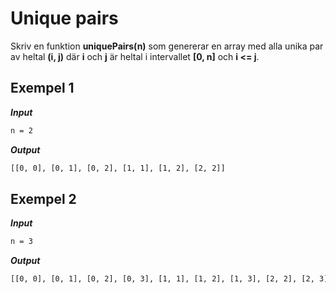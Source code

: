 # Unique pairs

Skriv en funktion **uniquePairs(n)** som genererar en array med alla unika par av heltal **(i, j)** där **i** och **j** är heltal i intervallet **[0, n]** och **i <= j**.

## Exempel 1

**_Input_**

```bash
n = 2
```

**_Output_**

```bash
[[0, 0], [0, 1], [0, 2], [1, 1], [1, 2], [2, 2]]
```

## Exempel 2

**_Input_**

```bash
n = 3
```

**_Output_**

```bash
[[0, 0], [0, 1], [0, 2], [0, 3], [1, 1], [1, 2], [1, 3], [2, 2], [2, 3], [3, 3]]
```
